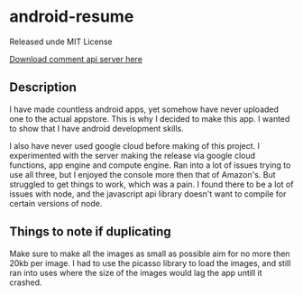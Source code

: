 # android-resume
Released unde MIT License

[Download comment api server here](https://www.github.com/ksparakis/resume-api)


## Description
I have made countless android apps, yet somehow have never uploaded one to the actual appstore. This is why I decided to make this app. I wanted to show that I have android development skills.

I also have never used google cloud before making of this project. I experimented with the server making the release via google cloud functions, app engine and compute engine. Ran into a lot of issues trying to use all three, but I enjoyed the console more then that of Amazon's. But struggled to get things to work, which was a pain. I found there to be a lot of issues with node, and the javascript api library doesn't want to compile for certain versions of node.

## Things to note if duplicating
Make sure to make all the images as small as possible aim for no more then 20kb per image. I had to use the picasso library to load the images, and still ran into uses where the size of the images would lag the app untill it crashed.
